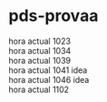 # pds-provaa

hora actual 1023  
hora actual 1034  
hora actual 1039  
hora actual 1041 idea  
hora actual 1046 idea  
hora actual 1102
